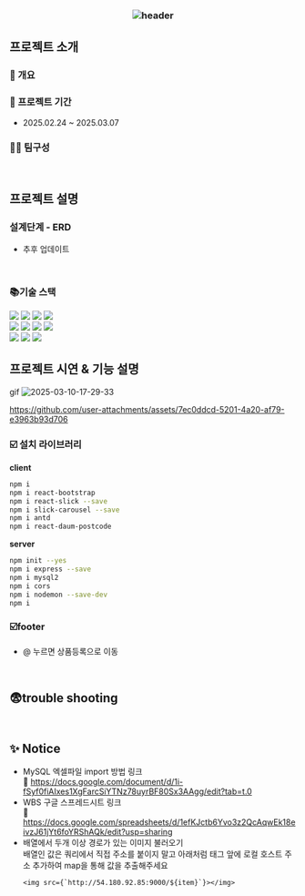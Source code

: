 ### <div align=center>![header](https://capsule-render.vercel.app/api?type=waving&color=0:672092,100:ECCDFF&width=1000&height=200&section=header&text=Kurly%20Clone%20Cording%20Team%20Project&fontSize=30&fontColor=FFFFFF&fontAlignY=35)</div>


## 프로젝트 소개

### 📄 개요

### 📆 프로젝트 기간
- 2025.02.24 ~ 2025.03.07
### 🙋‍♀️ 팀구성

<br>

## 프로젝트 설명
### 설계단계 - ERD 
- 추후 업데이트
<br>

### 📚기술 스택

<div align=left> 
  <img src="https://img.shields.io/badge/html5-E34F26?style=for-the-badge&logo=html5&logoColor=white"> 
  <img src="https://img.shields.io/badge/css-1572B6?style=for-the-badge&logo=css3&logoColor=white"> 
  <img src="https://img.shields.io/badge/javascript-F7DF1E?style=for-the-badge&logo=javascript&logoColor=black"> 
  <img src="https://img.shields.io/badge/mysql-4479A1?style=for-the-badge&logo=mysql&logoColor=white"> 
  <br>
  <img src="https://img.shields.io/badge/react-61DAFB?style=for-the-badge&logo=react&logoColor=black"> 
  <img src="https://img.shields.io/badge/node.js-339933?style=for-the-badge&logo=Node.js&logoColor=white">
  <img src="https://img.shields.io/badge/express-000000?style=for-the-badge&logo=express&logoColor=white">
  <img src="https://img.shields.io/badge/bootstrap-7952B3?style=for-the-badge&logo=bootstrap&logoColor=white">
  <br>
  <img src="https://img.shields.io/badge/github-181717?style=for-the-badge&logo=github&logoColor=white">
  <img src="https://img.shields.io/badge/git-F05032?style=for-the-badge&logo=git&logoColor=white">
  <img src="https://img.shields.io/badge/fontawesome-339AF0?style=for-the-badge&logo=fontawesome&logoColor=white">
  <br>
</div>



## 프로젝트 시연 & 기능 설명

gif
![2025-03-10-17-29-33](https://github.com/user-attachments/assets/593dbf57-3109-4dcf-91d6-7917db5d4e4c)





https://github.com/user-attachments/assets/7ec0ddcd-5201-4a20-af79-e3963b93d706




### ☑️ 설치 라이브러리  

<b>client</b>
  
```bash
npm i
npm i react-bootstrap
npm i react-slick --save
npm i slick-carousel --save
npm i antd
npm i react-daum-postcode
```

<b>server</b>
```bash
npm init --yes
npm i express --save
npm i mysql2
npm i cors
npm i nodemon --save-dev
npm i
```
### ☑️footer
- @ 누르면 상품등록으로 이동

<br>

## 😨trouble shooting

<br>


## ✨ Notice
- MySQL 엑셀파일 import 방법 링크 <br>
     🔗 https://docs.google.com/document/d/1i-fSyf0fiAIxes1XgFarcSiYTNz78uyrBF80Sx3AAgg/edit?tab=t.0  <br>
- WBS 구글 스프레드시트 링크 <br>
     🔗 https://docs.google.com/spreadsheets/d/1efKJctb6Yvo3z2QcAqwEk18eivzJ61jYt6foYRShAQk/edit?usp=sharing  <br>
- 배열에서 두개 이상 경로가 있는 이미지 불러오기  <br>
     배열인 값은  쿼리에서 직접 주소를 붙이지 말고 아래처럼 태그 앞에 로컬 호스트 주소 추가하여 map을 통해 값을 추출해주세요 
   ```
   <img src={`http://54.180.92.85:9000/${item}`}></img> 
   ```
   <br>

<br><br><br>

